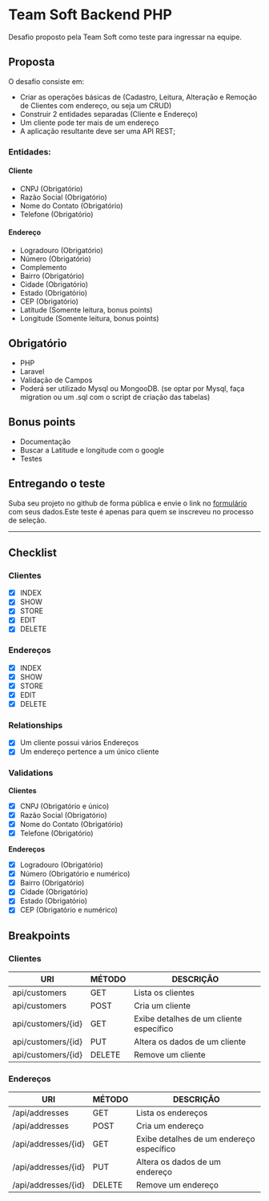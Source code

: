 # Team Soft Backend PHP

Desafio proposto pela Team Soft como teste para ingressar na equipe.

## Proposta

O desafio consiste em:

- Criar as operações básicas de (Cadastro, Leitura, Alteração e Remoção de Clientes com endereço, ou seja um CRUD)
- Construir 2 entidades separadas (Cliente e Endereço)
- Um cliente pode ter mais de um endereço
- A aplicação resultante deve ser uma API REST;

### Entidades:

#### Cliente

- CNPJ (Obrigatório)
- Razão Social (Obrigatório)
- Nome do Contato (Obrigatório)
- Telefone (Obrigatório)

#### Endereço

- Logradouro (Obrigatório)
- Número (Obrigatório)
- Complemento
- Bairro (Obrigatório)
- Cidade (Obrigatório)
- Estado (Obrigatório)
- CEP (Obrigatório)
- Latitude (Somente leitura, bonus points)
- Longitude (Somente leitura, bonus points)

## Obrigatório

- PHP
- Laravel
- Validação de Campos
- Poderá ser utilizado Mysql ou MongooDB. (se optar por Mysql, faça migration ou um .sql com o script de criação das tabelas)

## Bonus points

- Documentação
- Buscar a Latitude e longitude com o google
- Testes

## Entregando o teste

Suba seu projeto no github de forma pública e envie o link no [formulário](https://forms.gle/XTgmwXbvHUZhgygu7) com seus dados.Este teste é apenas para quem se inscreveu no processo de seleção.

-------------------------------------------------------------------------------------------------------------------------------

## Checklist

### Clientes

- [x] INDEX
- [x] SHOW
- [x] STORE
- [x] EDIT
- [x] DELETE
### Endereços

- [x] INDEX
- [x] SHOW
- [x] STORE
- [x] EDIT
- [x] DELETE

### Relationships

- [x] Um cliente possui vários Endereços
- [x] Um endereço pertence a um único cliente

### Validations

**Clientes**

- [x] CNPJ (Obrigatório e único)
- [x] Razão Social (Obrigatório)
- [x] Nome do Contato (Obrigatório)
- [x] Telefone (Obrigatório)

**Endereços**

- [x] Logradouro (Obrigatório)
- [x] Número (Obrigatório e numérico)
- [x] Bairro (Obrigatório)
- [x] Cidade (Obrigatório)
- [x] Estado (Obrigatório)
- [x] CEP (Obrigatório e numérico)

## Breakpoints
### Clientes

| URI                 | MÉTODO  | DESCRIÇÃO                                |
|--------------------|---------|-------------------------------------------|
| api/customers      | GET     | Lista os clientes                         |
| api/customers      | POST    | Cria um cliente                           |
| api/customers/{id} | GET     | Exibe detalhes de um cliente específico   |
| api/customers/{id} | PUT     | Altera os dados de um cliente             |
| api/customers/{id} | DELETE  | Remove um cliente                         |
### Endereços

| URI                 | MÉTODO  | DESCRIÇÃO                                |
|---------------------|---------|------------------------------------------|
| /api/addresses      | GET     | Lista os endereços                       |
| /api/addresses      | POST    | Cria um endereço                         |
| /api/addresses/{id} | GET     | Exibe detalhes de um endereço específico |
| /api/addresses/{id} | PUT     | Altera os dados de um endereço           |
| /api/addresses/{id} | DELETE  | Remove um endereço                       |
